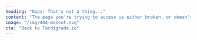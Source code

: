 ```yaml
---
heading: "Oops! That's not a thing..."
content: "The page you're trying to access is either broken, or doesn't exists."
image: "/img/404-mascot.svg"
cta: "Back to Tardigrade.io"
---
```

